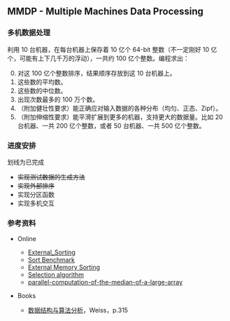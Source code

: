 ## MMDP - Multiple Machines Data Processing

### 多机数据处理

利用 10 台机器，在每台机器上保存着 10 亿个 64-bit 整数（不一定刚好 10 亿个，可能有上下几千万的浮动），一共约 100 亿个整数。编程求出：

0. 对这 100 亿个整数排序，结果顺序存放到这 10 台机器上。
1. 这些数的平均数。
2. 这些数的中位数。
3. 出现次数最多的 100 万个数。
4. （附加健壮性要求）能正确应对输入数据的各种分布（均匀、正态、Zipf）。
5. （附加伸缩性要求）能平滑扩展到更多的机器，支持更大的数据量。比如 20 台机器、一共 200 亿个整数，或者 50 台机器、一共 500 亿个整数。


### 进度安排

划线为已完成

- ~~实现测试数据的生成方法~~
- ~~实现外部排序~~
- 实现分区函数
- 实现多机交互


### 参考资料

- Online
	- [External_Sorting](https://en.wikipedia.org/wiki/External_sorting)
	- [Sort Benchmark](http://sortbenchmark.org)
	- [External Memory Sorting](http://lemire.me/blog/archives/2010/04/01/external-memory-sorting-in-java/)
	- [Selection algorithm](https://en.wikipedia.org/wiki/Selection_algorithm)
	- [parallel-computation-of-the-median-of-a-large-array](http://stackoverflow.com/questions/2932503/parallel-computation-of-the-median-of-a-large-array)

- Books
	- [数据结构与算法分析](https://book.douban.com/subject/21519616/)，Weiss，p.315




